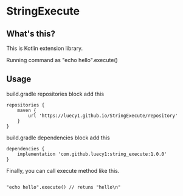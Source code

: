 # StringExecute

## What's this?

This is Kotlin extension library.

Running command as "echo hello".execute()

## Usage

build.gradle repositories block add this

```
repositories {
    maven {
        url 'https://luecy1.github.io/StringExecute/repository'
    }
}
```

build.gradle dependencies block add this

```
dependencies {
    implementation 'com.github.luecy1:string_execute:1.0.0'
}
```

Finally, you can call execute method like this.

```

"echo hello".execute() // retuns "hello\n"


```


